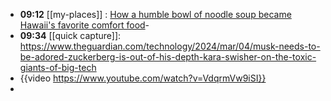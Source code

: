 - **09:12** [[my-places]] : [How a humble bowl of noodle soup became Hawaii's favorite comfort food](https://www.sfgate.com/hawaii/article/saimin-hawaii-noodle-soup-history-18693937.php)-
- **09:34** [[quick capture]]:  https://www.theguardian.com/technology/2024/mar/04/musk-needs-to-be-adored-zuckerberg-is-out-of-his-depth-kara-swisher-on-the-toxic-giants-of-big-tech
- {{video https://www.youtube.com/watch?v=VdqrmVw9iSI}}
-
